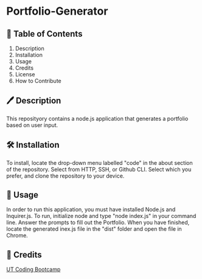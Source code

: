 # Portfolio-Generator
## :notebook_with_decorative_cover: Table of Contents
1. Description
2. Installation
3. Usage
4. Credits
5. License 
6. How to Contribute

## :pen: Description
This reposityory contains a node.js application that generates a portfolio based on user input. 


## :hammer_and_wrench: Installation
To install, locate the drop-down menu labelled "code" in the about section of the repository. Select from HTTP, SSH, or Github CLI. Select which you prefer, and clone the repository to your device. 

## :checkered_flag: Usage
In order to run this application, you must have installed Node.js and Inquirer.js. To run, initialize node and type "node index.js" in your command line. Answer the prompts to fill out the Portfolio. When you have finished, locate the generated inex.js file in the "dist" folder and open the file in Chrome. 

## :medal_sports: Credits
[UT Coding Bootcamp](https://techbootcamps.utexas.edu/coding/)